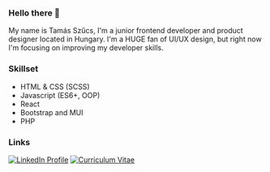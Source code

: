 ### Hello there 👋

My name is Tamás Szűcs, I'm a junior frontend developer and product designer located in Hungary. I'm a HUGE fan of UI/UX design, but right now I'm focusing on improving my developer skills.

### Skillset
- HTML & CSS (SCSS)
- Javascript (ES6+, OOP)
- React
- Bootstrap and MUI
- PHP

### Links

<a href="https://www.linkedin.com/in/tamasszucs-dev/"><img src="imgs/linkedin.svg" alt="LinkedIn Profile"></a>
<a href="https://szucstamas.com/wp-content/uploads/2022/08/Szucs_Tamas-CV_EN_frontend_2022.pdf"><img src="imgs/cv.svg" alt="Curriculum Vitae"></a>

<!--

Here are some ideas to get you started:

- 🔭 I’m currently working on ...
- 🌱 I’m currently learning ...
- 👯 I’m looking to collaborate on ...
- 🤔 I’m looking for help with ...
- 💬 Ask me about ...
- 📫 How to reach me: ...
- 😄 Pronouns: ...
- ⚡ Fun fact: ...
-->

